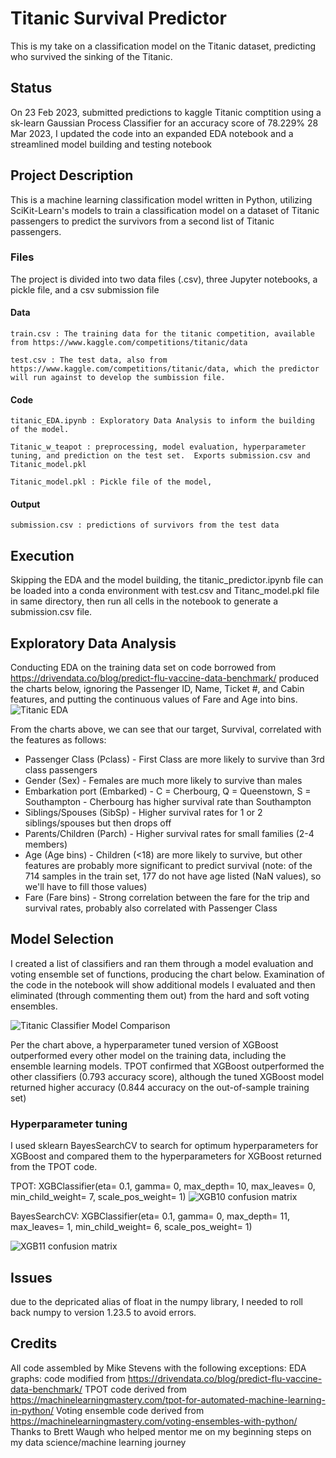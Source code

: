 # Titanic Survival Predictor
This is my take on a classification model on the Titanic dataset, predicting who survived the sinking of the Titanic.

## Status
  
On 23 Feb 2023, submitted predictions to kaggle Titanic comptition using a sk-learn Gaussian Process Classifier for an accuracy score of 78.229%
28 Mar 2023, I updated the code into an expanded EDA notebook and a streamlined model building and testing notebook

## Project Description

This is a machine learning classification model written in Python, utilizing SciKit-Learn's models to train a classification model on a dataset of Titanic passengers to predict the survivors from a second list of Titanic passengers.   

### Files
  
The project is divided into two data files (.csv), three Jupyter notebooks, a pickle file, and a csv submission file

#### Data
  
    train.csv : The training data for the titanic competition, available from https://www.kaggle.com/competitions/titanic/data
    
    test.csv : The test data, also from https://www.kaggle.com/competitions/titanic/data, which the predictor will run against to develop the sumbission file.
    
#### Code
  
    titanic_EDA.ipynb : Exploratory Data Analysis to inform the building of the model.
    
    Titanic_w_teapot : preprocessing, model evaluation, hyperparameter tuning, and prediction on the test set.  Exports submission.csv and Titanic_model.pkl
    
    Titanic_model.pkl : Pickle file of the model, 
    
#### Output
  
    submission.csv : predictions of survivors from the test data

## Execution
Skipping the EDA and the model building, the titanic_predictor.ipynb file can be loaded into a conda environment with test.csv and Titanc_model.pkl file in same directory, then run all cells in the notebook to generate a submission.csv file.

## Exploratory Data Analysis

Conducting EDA on the training data set on code borrowed from https://drivendata.co/blog/predict-flu-vaccine-data-benchmark/ produced the charts below, ignoring the Passenger ID, Name, Ticket #, and Cabin features, and putting the continuous values of Fare and Age into bins. 
![Titanic EDA](https://github.com/StevensMR/titanic/blob/main/titanic_EDA.png)

From the charts above, we can see that our target, Survival, correlated with the features as follows:
* Passenger Class (Pclass) - First Class are more likely to survive than 3rd class passengers
* Gender (Sex) - Females are much more likely to survive than males
* Embarkation port (Embarked) - C = Cherbourg, Q = Queenstown, S = Southampton - Cherbourg has higher survival rate than Southampton
* Siblings/Spouses (SibSp) - Higher survival rates for 1 or 2 siblings/spouses but then drops off
* Parents/Children (Parch) - Higher survival rates for small families (2-4 members)
* Age (Age bins) - Children (<18) are more likely to survive, but other features are probably more significant to predict survival (note: of the 714 samples in the train set, 177 do not have age listed (NaN values), so we'll have to fill those values)
* Fare (Fare bins) - Strong correlation between the fare for the trip and survival rates, probably also correlated with Passenger Class

## Model Selection

I created a list of classifiers and ran them through a model evaluation and voting ensemble set of functions, producing the chart below.  Examination of the code in the notebook will show additional models I evaluated and then eliminated (through commenting them out) from the hard and soft voting ensembles.

![Titanic Classifier Model Comparison](https://github.com/StevensMR/titanic/blob/main/Model_comparison.png)

Per the chart above, a hyperparameter tuned version of XGBoost outperformed every other model on the training data, including the ensemble learning models.  TPOT confirmed that XGBoost outperformed the other classifiers (0.793 accuracy score), although the tuned XGBoost model returned higher accuracy (0.844 accuracy on the out-of-sample training set)

### Hyperparameter tuning

I used sklearn BayesSearchCV to search for optimum hyperparameters for XGBoost and compared them to the hyperparameters for XGBoost returned from the TPOT code.

TPOT: XGBClassifier(eta= 0.1, gamma= 0, max_depth= 10, max_leaves= 0, min_child_weight= 7, scale_pos_weight= 1)
![XGB10 confusion matrix](https://github.com/StevensMR/titanic/blob/main/xgb10_cm.png)

BayesSearchCV: XGBClassifier(eta= 0.1, gamma= 0, max_depth= 11, max_leaves= 1, min_child_weight= 6, scale_pos_weight= 1)

![XGB11 confusion matrix](https://github.com/StevensMR/titanic/blob/main/xgb11_cm.png)

## Issues
due to the depricated alias of float in the numpy library, I needed to roll back numpy to version 1.23.5 to avoid errors.


## Credits
All code assembled by Mike Stevens with the following exceptions:
EDA graphs: code modified from https://drivendata.co/blog/predict-flu-vaccine-data-benchmark/
TPOT code derived from https://machinelearningmastery.com/tpot-for-automated-machine-learning-in-python/
Voting ensemble code derived from https://machinelearningmastery.com/voting-ensembles-with-python/
Thanks to Brett Waugh who helped mentor me on my beginning steps on my data science/machine learning journey
